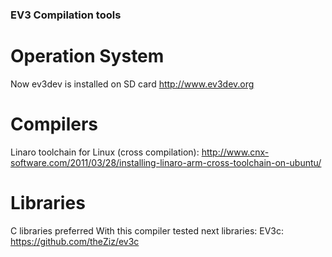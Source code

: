 ### EV3 Compilation tools ###

# Operation System #

Now ev3dev is installed on SD card
http://www.ev3dev.org

# Compilers #

Linaro toolchain for Linux (cross compilation):
http://www.cnx-software.com/2011/03/28/installing-linaro-arm-cross-toolchain-on-ubuntu/

# Libraries #

C libraries preferred
With this compiler tested next libraries:
EV3c:
https://github.com/theZiz/ev3c